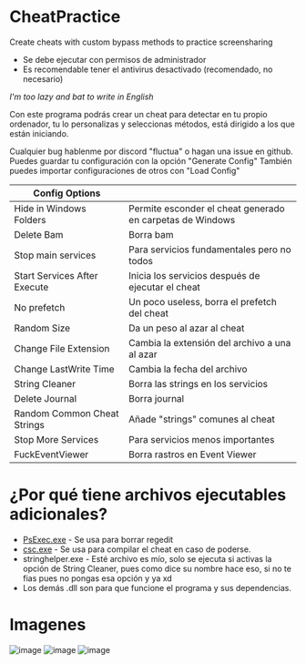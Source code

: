 # CheatPractice
Create cheats with custom bypass methods to practice screensharing

* Se debe ejecutar con permisos de administrador
* Es recomendable tener el antivirus desactivado (recomendado, no necesario)

*I'm too lazy and bat to write in English*

Con este programa podrás crear un cheat para detectar en tu propio ordenador, tu lo personalizas y seleccionas métodos, está dirigido a los que están iniciando.

Cualquier bug hablenme por discord "fluctua" o hagan una issue en github.
Puedes guardar tu configuración con la opción "Generate Config"
También puedes importar configuraciones de otros con "Load Config"

| Config Options               |                                                           |
|------------------------------|-----------------------------------------------------------|
| Hide in Windows Folders      | Permite esconder el cheat generado en carpetas de Windows |
| Delete Bam                   | Borra bam                                                 |
| Stop main services           | Para servicios fundamentales pero no todos                |
| Start Services After Execute | Inicia los servicios después de ejecutar el cheat         |
| No prefetch                  | Un poco useless, borra el prefetch del cheat              |
| Random Size                  | Da un peso al azar al cheat                               |
| Change File Extension        | Cambia la extensión del archivo a una al azar             |
| Change LastWrite Time        | Cambia la fecha del archivo                               |
| String Cleaner               | Borra las strings en los servicios                        |
| Delete Journal               | Borra journal                                             |
| Random Common Cheat Strings  | Añade "strings" comunes al cheat                          |
| Stop More Services           | Para servicios menos importantes                          |
| FuckEventViewer              | Borra rastros en Event Viewer                             |

# ¿Por qué tiene archivos ejecutables adicionales?
- [PsExec.exe](https://learn.microsoft.com/en-us/sysinternals/downloads/psexec) - Se usa para borrar regedit
- [csc.exe](https://learn.microsoft.com/es-es/visualstudio/msbuild/csc-task?view=vs-2022) - Se usa para compilar el cheat en caso de poderse.
- stringhelper.exe - Esté archivo es mío, solo se ejecuta si activas la opción de String Cleaner, pues como dice su nombre hace eso, si no te fias pues no pongas esa opción y ya xd
- Los demás .dll son para que funcione el programa y sus dependencias.

# Imagenes
![image](https://github.com/nay-cat/CheatPractice/assets/63517637/308556b6-aa97-460a-9c44-1b04157bacce)
![image](https://github.com/nay-cat/CheatPractice/assets/63517637/3b0910ca-deeb-451b-8760-c7f92e717683)
![image](https://github.com/nay-cat/CheatPractice/assets/63517637/5b7fe1e5-300f-4613-82be-0c3aff222576)

